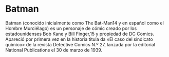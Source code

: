 # Batman

Batman (conocido inicialmente como The Bat-Man14​ y en español como el Hombre Murciélago) es un personaje de cómic creado por los estadounidenses Bob Kane y Bill Finger,15​ y propiedad de DC Comics. Apareció por primera vez en la historia titula
da «El caso del sindicato químico» de la revista Detective Comics N.º 27, lanzada por la editorial National Publications el 30 de marzo de 1939.
